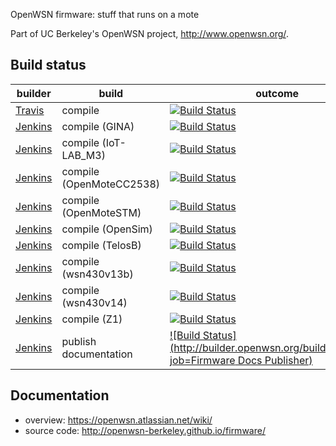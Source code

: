 OpenWSN firmware: stuff that runs on a mote

Part of UC Berkeley's OpenWSN project, http://www.openwsn.org/.

Build status
------------

|              builder                                                   |      build               | outcome
| ---------------------------------------------------------------------- | ------------------------ | -------
| [Travis](https://travis-ci.org/openwsn-berkeley/openwsn-fw)            | compile                  | [![Build Status](https://travis-ci.org/openwsn-berkeley/openwsn-fw.png?branch=develop)](https://travis-ci.org/openwsn-berkeley/openwsn-fw)
| [Jenkins](http://builder.openwsn.org/job/Firmware%20GINA/)             | compile (GINA)           | [![Build Status](http://builder.openwsn.org/buildStatus/icon?job=Firmware%20GINA)](http://builder.openwsn.org/job/Firmware%20GINA/)
| [Jenkins](http://builder.openwsn.org/job/Firmware%20IoT-LAB_M3/)       | compile (IoT-LAB_M3)     | [![Build Status](http://builder.openwsn.org/buildStatus/icon?job=Firmware%20IoT-LAB_M3)](http://builder.openwsn.org/job/Firmware%20IoT-LAB_M3/)
| [Jenkins](http://builder.openwsn.org/job/Firmware%20OpenMoteCC2538/)   | compile (OpenMoteCC2538) | [![Build Status](http://builder.openwsn.org/buildStatus/icon?job=Firmware%20OpenMoteCC2538)](http://builder.openwsn.org/job/Firmware%20OpenMoteCC2538/)
| [Jenkins](http://builder.openwsn.org/job/Firmware%20OpenMoteSTM/)      | compile (OpenMoteSTM)    | [![Build Status](http://builder.openwsn.org/buildStatus/icon?job=Firmware%20OpenMoteSTM)](http://builder.openwsn.org/job/Firmware%20OpenMoteSTM/)
| [Jenkins](http://builder.openwsn.org/job/Firmware%20OpenSim/)          | compile (OpenSim)        | [![Build Status](http://builder.openwsn.org/buildStatus/icon?job=Firmware%20OpenSim)](http://builder.openwsn.org/job/Firmware%20OpenSim/)
| [Jenkins](http://builder.openwsn.org/job/Firmware%20TelosB/)           | compile (TelosB)         | [![Build Status](http://builder.openwsn.org/buildStatus/icon?job=Firmware%20TelosB)](http://builder.openwsn.org/job/Firmware%20TelosB/)
| [Jenkins](http://builder.openwsn.org/job/Firmware%20wsn430v13b/)       | compile (wsn430v13b)     | [![Build Status](http://builder.openwsn.org/buildStatus/icon?job=Firmware%20wsn430v13b)](http://builder.openwsn.org/job/Firmware%20wsn430v13b/)
| [Jenkins](http://builder.openwsn.org/job/Firmware%20wsn430v14/)        | compile (wsn430v14)      | [![Build Status](http://builder.openwsn.org/buildStatus/icon?job=Firmware%20wsn430v14)](http://builder.openwsn.org/job/Firmware%20wsn430v14/)
| [Jenkins](http://builder.openwsn.org/job/Firmware%20Z1/)               | compile (Z1)             | [![Build Status](http://builder.openwsn.org/buildStatus/icon?job=Firmware%20Z1)](http://builder.openwsn.org/job/Firmware%20Z1/)
| [Jenkins](http://builder.openwsn.org/job/Firmware%20Docs%20Publisher/) | publish documentation    | [![Build Status](http://builder.openwsn.org/buildStatus/icon?job=Firmware Docs Publisher)](http://builder.openwsn.org/job/Firmware%20Docs%20Publisher/)

Documentation
-------------

- overview: https://openwsn.atlassian.net/wiki/
- source code: http://openwsn-berkeley.github.io/firmware/
